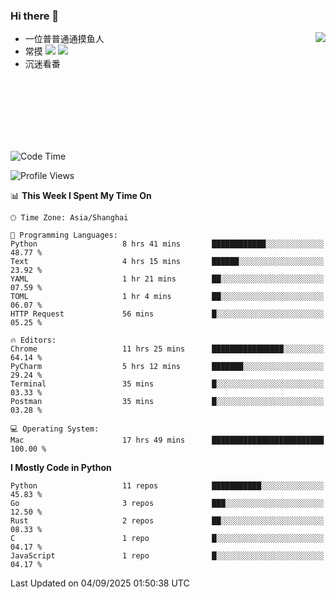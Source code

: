 ### Hi there 👋


<a href="https://github.com/yanlc39">
  <img align="right" src="https://github-readme-stats.vercel.app/api?username=yanlc39&show_icons=true&hide_border=true&icon_color=586069&title_color=a0a9af">
</a>

- 一位普普通通摸鱼人
- 常摸 ![](https://img.shields.io/badge/-Python-3e74a2?style=flat-square&logo=Python&logoColor=fff) ![](https://img.shields.io/badge/-C%2B%2B-brightgreen?style=flat-square)
- 沉迷看番



<br><br><br><br><br><br>


<!--START_SECTION:waka-->
![Code Time](http://img.shields.io/badge/Code%20Time-1%2C665%20hrs%2036%20mins-blue)

![Profile Views](http://img.shields.io/badge/Profile%20Views-0-blue)

📊 **This Week I Spent My Time On** 

```text
🕑︎ Time Zone: Asia/Shanghai

💬 Programming Languages: 
Python                   8 hrs 41 mins       ████████████░░░░░░░░░░░░░   48.77 % 
Text                     4 hrs 15 mins       ██████░░░░░░░░░░░░░░░░░░░   23.92 % 
YAML                     1 hr 21 mins        ██░░░░░░░░░░░░░░░░░░░░░░░   07.59 % 
TOML                     1 hr 4 mins         ██░░░░░░░░░░░░░░░░░░░░░░░   06.07 % 
HTTP Request             56 mins             █░░░░░░░░░░░░░░░░░░░░░░░░   05.25 % 

🔥 Editors: 
Chrome                   11 hrs 25 mins      ████████████████░░░░░░░░░   64.14 % 
PyCharm                  5 hrs 12 mins       ███████░░░░░░░░░░░░░░░░░░   29.24 % 
Terminal                 35 mins             █░░░░░░░░░░░░░░░░░░░░░░░░   03.33 % 
Postman                  35 mins             █░░░░░░░░░░░░░░░░░░░░░░░░   03.28 % 

💻 Operating System: 
Mac                      17 hrs 49 mins      █████████████████████████   100.00 % 
```

**I Mostly Code in Python** 

```text
Python                   11 repos            ███████████░░░░░░░░░░░░░░   45.83 % 
Go                       3 repos             ███░░░░░░░░░░░░░░░░░░░░░░   12.50 % 
Rust                     2 repos             ██░░░░░░░░░░░░░░░░░░░░░░░   08.33 % 
C                        1 repo              █░░░░░░░░░░░░░░░░░░░░░░░░   04.17 % 
JavaScript               1 repo              █░░░░░░░░░░░░░░░░░░░░░░░░   04.17 % 
```




 Last Updated on 04/09/2025 01:50:38 UTC
<!--END_SECTION:waka-->
